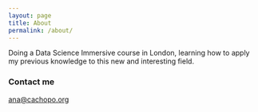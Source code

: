 ```yaml
---
layout: page
title: About
permalink: /about/
---
```


Doing a Data Science Immersive course in London, learning how to apply
my previous knowledge to this new and interesting field.

### Contact me

[ana@cachopo.org](mailto:ana@cachopo.org)
